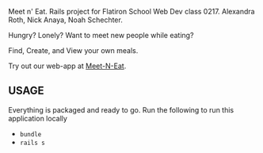 Meet n' Eat. Rails project for Flatiron School Web Dev class 0217. Alexandra Roth, Nick Anaya, Noah Schechter.

Hungry? Lonely? Want to meet new people while eating?

Find, Create, and View your own meals. 

Try out our web-app at [Meet-N-Eat](http://meet-n-eat.herokuapp.com).

## USAGE
Everything is packaged and ready to go. Run the following to run this application locally

- ` bundle `
- ` rails s `

